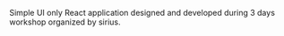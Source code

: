 Simple UI only React application designed and developed during 3 days workshop organized by sirius.
